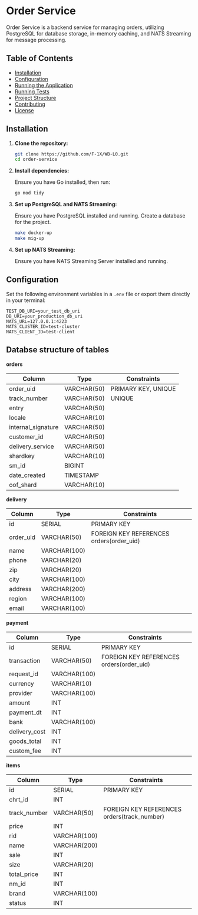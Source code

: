 # Order Service

Order Service is a backend service for managing orders, utilizing PostgreSQL for database storage, in-memory caching, and NATS Streaming for message processing.

## Table of Contents

- [Installation](#installation)
- [Configuration](#configuration)
- [Running the Application](#running-the-application)
- [Running Tests](#running-tests)
- [Project Structure](#project-structure)
- [Contributing](#contributing)
- [License](#license)

## Installation

1. **Clone the repository:**

    ```sh
    git clone https://github.com/F-1X/WB-L0.git
    cd order-service
    ```

2. **Install dependencies:**

    Ensure you have Go installed, then run:

    ```sh
    go mod tidy
    ```

3. **Set up PostgreSQL and NATS Streaming:**

    Ensure you have PostgreSQL installed and running. Create a database for the project.
    ```sh
    make docker-up
    make mig-up
    ```

    

4. **Set up NATS Streaming:**

    Ensure you have NATS Streaming Server installed and running.

## Configuration

Set the following environment variables in a `.env` file or export them directly in your terminal:

```env
TEST_DB_URI=your_test_db_uri
DB_URI=your_production_db_uri
NATS_URL=127.0.0.1:4223
NATS_CLUSTER_ID=test-cluster
NATS_CLIENT_ID=test-client
```
## Databse structure of tables
**orders**

| Column              | Type           | Constraints         |
|---------------------|----------------|---------------------|
| order_uid           | VARCHAR(50)    | PRIMARY KEY, UNIQUE |
| track_number        | VARCHAR(50)    | UNIQUE              |
| entry               | VARCHAR(50)    |                     |
| locale              | VARCHAR(10)    |                     |
| internal_signature  | VARCHAR(50)    |                     |
| customer_id         | VARCHAR(50)    |                     |
| delivery_service    | VARCHAR(50)    |                     |
| shardkey            | VARCHAR(10)    |                     |
| sm_id               | BIGINT         |                     |
| date_created        | TIMESTAMP      |                     |
| oof_shard           | VARCHAR(10)    |                     |

**delivery**

| Column      | Type           | Constraints                                |
|-------------|----------------|--------------------------------------------|
| id          | SERIAL         | PRIMARY KEY                                |
| order_uid   | VARCHAR(50)    | FOREIGN KEY REFERENCES orders(order_uid)   |
| name        | VARCHAR(100)   |                                            |
| phone       | VARCHAR(20)    |                                            |
| zip         | VARCHAR(20)    |                                            |
| city        | VARCHAR(100)   |                                            |
| address     | VARCHAR(200)   |                                            |
| region      | VARCHAR(100)   |                                            |
| email       | VARCHAR(100)   |                                            |

**payment**

| Column        | Type           | Constraints                                |
|---------------|----------------|--------------------------------------------|
| id            | SERIAL         | PRIMARY KEY                                |
| transaction   | VARCHAR(50)    | FOREIGN KEY REFERENCES orders(order_uid)   |
| request_id    | VARCHAR(100)   |                                            |
| currency      | VARCHAR(10)    |                                            |
| provider      | VARCHAR(100)   |                                            |
| amount        | INT            |                                            |
| payment_dt    | INT            |                                            |
| bank          | VARCHAR(100)   |                                            |
| delivery_cost | INT            |                                            |
| goods_total   | INT            |                                            |
| custom_fee    | INT            |                                            |

**items**

| Column       | Type           | Constraints                                    |
|--------------|----------------|------------------------------------------------|
| id           | SERIAL         | PRIMARY KEY                                    |
| chrt_id      | INT            |                                                |
| track_number | VARCHAR(50)    | FOREIGN KEY REFERENCES orders(track_number)    |
| price        | INT            |                                                |
| rid          | VARCHAR(100)   |                                                |
| name         | VARCHAR(200)   |                                                |
| sale         | INT            |                                                |
| size         | VARCHAR(20)    |                                                |
| total_price  | INT            |                                                |
| nm_id        | INT            |                                                |
| brand        | VARCHAR(100)   |                                                |
| status       | INT            |                                                |
